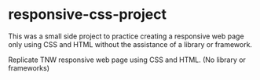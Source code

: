 # responsive-css-project

This was a small side project to practice creating a responsive web page only using CSS and HTML without the assistance of a library or framework.

Replicate TNW responsive web page using CSS and HTML. (No library or frameworks)
